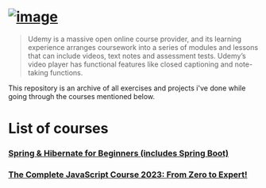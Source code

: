 # [![image](https://upload.wikimedia.org/wikipedia/commons/thumb/e/e3/Udemy_logo.svg/512px-Udemy_logo.svg.png)](https://www.udemy.com/)

> Udemy is a massive open online course provider, and its learning experience arranges coursework into a series of modules and lessons that can include videos, text notes and assessment tests. Udemy’s video player has functional features like closed captioning and note-taking functions.

This repository is an archive of all exercises and projects i've done while going through the courses mentioned below.

# List of courses 

### [Spring & Hibernate for Beginners (includes Spring Boot)](https://github.com/af-marquez/UdemyCourses/blob/main/spring-hibernate)

### [The Complete JavaScript Course 2023: From Zero to Expert!](https://github.com/af-marquez/UdemyCourses/tree/main/javascript)

